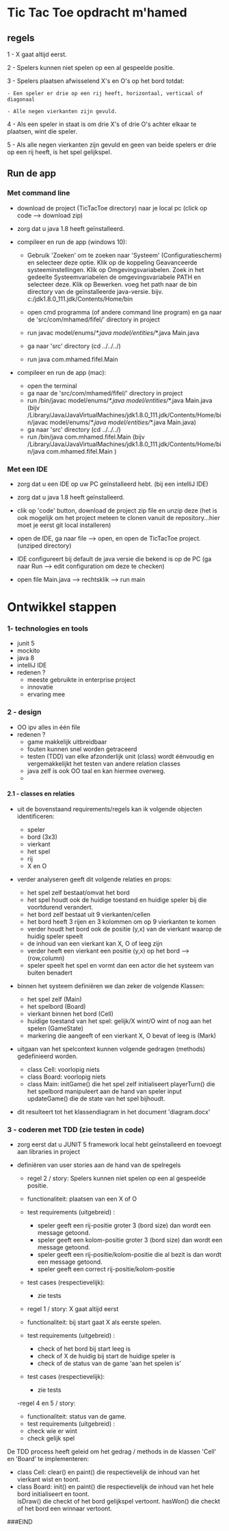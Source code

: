 # Tic Tac Toe opdracht m'hamed

## regels

1 - X gaat altijd eerst.

2 - Spelers kunnen niet spelen op een al gespeelde positie.

3 - Spelers plaatsen afwisselend X's en O's op het bord totdat:

    - Een speler er drie op een rij heeft, horizontaal, verticaal of diagonaal

    - Alle negen vierkanten zijn gevuld.

4 - Als een speler in staat is om drie X's of drie O's achter elkaar te plaatsen, wint die speler.

5 - Als alle negen vierkanten zijn gevuld en geen van beide spelers er drie op een rij heeft, is het spel gelijkspel.



## Run de app
### Met command line
- download de project (TicTacToe directory) naar je local pc (click op code --> download zip)
- zorg dat u java 1.8 heeft geïnstalleerd.
- compileer en run de app (windows 10):
  - Gebruik 'Zoeken' om te zoeken naar 'Systeem' (Configuratiescherm) en selecteer deze optie.
  Klik op de koppeling Geavanceerde systeeminstellingen.
  Klik op Omgevingsvariabelen. Zoek in het gedeelte Systeemvariabelen de omgevingsvariabele PATH en selecteer deze. Klik op Bewerken. voeg het path naar de bin directory van de geïnstalleerde java-versie. bijv. c:/jdk1.8.0_111.jdk/Contents/Home/bin
    
  - open cmd programma (of andere command line program) en ga naar de 'src/com/mhamed/fifel/' directory in project
  - run  javac model/enums/*\*.java model/entities/*\*.java Main.java
  - ga naar 'src' directory (cd ../../../)
  - run  java com.mhamed.fifel.Main
    
- compileer en run de app (mac):
  - open the terminal
  - ga naar de 'src/com/mhamed/fifel/' directory in project
  - run <installatie directory van java>/bin/javac  model/enums/*\*.java model/entities/*\*.java Main.java
    (bijv /Library/Java/JavaVirtualMachines/jdk1.8.0_111.jdk/Contents/Home/bin/javac  model/enums/*\*.java model/entities/*\*.java Main.java)
  - ga naar 'src' directory (cd ../../../)
  - run <installatie directory van java>/bin/java com.mhamed.fifel.Main
    (bijv /Library/Java/JavaVirtualMachines/jdk1.8.0_111.jdk/Contents/Home/bin/java com.mhamed.fifel.Main )
    
### Met een IDE
- zorg dat u een IDE op uw PC geïnstalleerd hebt. (bij een intelliJ IDE)
- zorg dat u java 1.8 heeft geïnstalleerd. 

- clik op 'code' button, download de project zip file en unzip deze
  (het is ook mogelijk om het project meteen te clonen vanuit de repository...hier moet je eerst git local installeren)
- open de IDE, ga naar file --> open, en open de TicTacToe project. (unziped directory)
- IDE configureert bij default de java versie die bekend is op de PC (ga naar Run --> edit configuration om deze te checken)
- open file Main.java  --> rechtsklik -->  run main




# Ontwikkel stappen
### 1\- technologies en tools
- junit 5
- mockito
- java 8
- intelliJ IDE
- redenen ? 
  - meeste gebruikte in enterprise project
  - innovatie
  - ervaring mee



### 2 - design
- OO ipv alles in één file
- redenen ?
  - game makkelijk uitbreidbaar
  - fouten kunnen snel worden getraceerd
  - testen (TDD) van elke afzonderlijk unit (class) wordt éénvoudig en vergemakkelijkt het testen van andere relation classes
  - java zelf is ook OO taal en kan hiermee overweg.
  - 

#### 2.1 - classes en relaties
- uit de bovenstaand requirements/regels kan ik volgende objecten identificeren:
  - speler 
  - bord (3x3)
  - vierkant
  - het spel
  - rij
  - X en O
  
- verder analyseren geeft dit volgende relaties en props:
  - het spel zelf bestaat/omvat het bord
  - het spel houdt ook de huidige toestand en huidige speler bij die voortdurend verandert. 
  - het bord zelf bestaat uit 9 vierkanten/cellen
  - het bord heeft 3 rijen en 3 kolommen om op 9 vierkanten te komen
  - verder houdt het bord ook de positie (y,x) van de vierkant waarop de huidig speler speelt
  - de inhoud van een vierkant kan X, O of leeg zijn
  - verder heeft een vierkant een positie (y,x) op het bord --> (row,column)
  - speler speelt het spel en vormt dan een actor die het systeem van buiten benadert
  
- binnen het systeem definiëren we dan zeker de volgende Klassen: 
  - het spel zelf (Main)
  - het spelbord (Board)
  - vierkant binnen het bord (Cell)
  - huidige toestand van het spel: gelijk/X wint/O wint of nog aan het spelen (GameState)
  - markering die aangeeft of een vierkant X, O bevat of leeg is (Mark)

- uitgaan van het spelcontext kunnen volgende gedragen (methods) gedefinieerd worden.
  - class Cell: voorlopig niets 
  - class Board: voorlopig niets
  - class Main:  initGame() die het spel zelf initialiseert
                 playerTurn() die het spelbord manipuleert aan de hand van speler input 
                 updateGame() die de state van het spel bijhoudt.

- dit resulteert tot het klassendiagram in het document 'diagram.docx'

### 3 - coderen met TDD (zie testen in code)
- zorg eerst dat u JUNIT 5 framework local hebt geïnstalleerd en toevoegt aan libraries in project
- definiëren van user stories aan de hand van de spelregels
  - regel 2 / story: Spelers kunnen niet spelen op een al gespeelde positie.
  - functionaliteit: plaatsen van een X of O
  - test requirements (uitgebreid) : 
    - speler geeft een rij-positie groter 3 (bord size) dan wordt een message getoond.
    - speler geeft een kolom-positie groter 3 (bord size) dan wordt een message getoond.
    - speler geeft een rij-positie/kolom-positie die al bezit is dan wordt een message getoond.
    - speler geeft een correct rij-positie/kolom-positie
  - test cases (respectievelijk):
    - zie tests
  
  - regel 1 / story: X gaat altijd eerst
  - functionaliteit: bij start gaat X als eerste spelen.
  - test requirements (uitgebreid) : 
    - check of het bord bij start leeg is
    - check of X de huidig bij start de huidige speler is
    - check of de status van de game 'aan het spelen is'
  - test cases (respectievelijk):
    - zie tests

  -regel 4 en 5 / story: 
  - functionaliteit: status van de game.
  - test requirements (uitgebreid) :
   - check wie er wint
   - check gelijk spel


De TDD process heeft geleid om het gedrag / methods in de klassen 'Cell' en 'Board' te implementeren:
  - class Cell: clear() en paint() die respectievelijk de inhoud van het vierkant wist en toont.
  - class Board: init() en paint() die respectievelijk de inhoud van het hele bord initialiseert en toont.  
                 isDraw() die checkt of het bord gelijkspel vertoont.
                 hasWon() die checkt of het bord een winnaar vertoont. 



###EIND